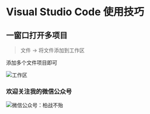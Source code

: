 # Visual Studio Code 使用技巧

## 一窗口打开多项目

> 文件 -> 将文件添加到工作区

添加多个文件项目即可

![工作区](https://raw.githubusercontent.com/smartBBer/picBox/master/img/006KCUaNgy1fvo94f9915j307c09174e.jpg)

### 欢迎关注我的微信公众号

![微信公众号：柏战不殆](http://upload-images.jianshu.io/upload_images/3990834-c91d28f8be4121e4.png?imageMogr2/auto-orient/strip%7CimageView2/2/w/1240)
